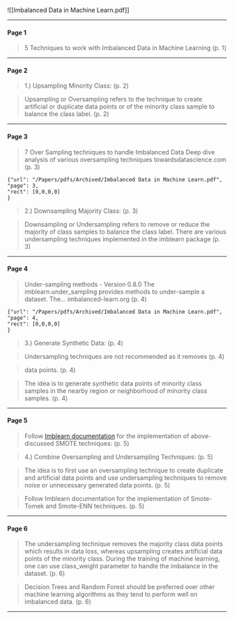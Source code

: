 ![[Imbalanced Data in Machine Learn.pdf]]

---

#### Page 1

> 5 Techniques to work with Imbalanced Data in Machine Learning (p. 1) 

---
#### Page 2

> 1.) Upsampling Minority Class: (p. 2) 

> Upsampling or Oversampling refers to the technique to create artificial or duplicate data points or of the minority class sample to balance the class label. (p. 2) 

---
#### Page 3

> 7 Over Sampling techniques to handle Imbalanced Data Deep dive analysis of various oversampling techniques towardsdatascience.com (p. 3) 

```pdf
{"url": "/Papers/pdfs/Archived/Imbalanced Data in Machine Learn.pdf", "page": 3,
"rect": [0,0,0,0]
}
```

> 2.) Downsampling Majority Class: (p. 3) 

> Downsampling or Undersampling refers to remove or reduce the majority of class samples to balance the class label. There are various undersampling techniques implemented in the imblearn package (p. 3) 

---
#### Page 4

> Under-sampling methods - Version 0.8.0 The imblearn.under_sampling provides methods to under-sample a dataset. The… imbalanced-learn.org (p. 4) 

```pdf
{"url": "/Papers/pdfs/Archived/Imbalanced Data in Machine Learn.pdf", "page": 4,
"rect": [0,0,0,0]
}
```

> 3.) Generate Synthetic Data: (p. 4) 

> Undersampling techniques are not recommended as it removes (p. 4) 

> data points. (p. 4) 

> The idea is to generate synthetic data points of minority class samples in the nearby region or neighborhood of minority class samples. (p. 4) 

---
#### Page 5

> Follow [Imblearn documentation](https://imbalanced-learn.org/stable/combine.html) for the implementation of above-discussed SMOTE techniques: (p. 5) 

> 4.) Combine Oversampling and Undersampling Techniques: (p. 5) 

> The idea is to first use an oversampling technique to create duplicate and artificial data points and use undersampling techniques to remove noise or unnecessary generated data points. (p. 5) 

> Follow Imblearn documentation for the implementation of Smote-Tomek and Smote-ENN techniques. (p. 5) 

---
#### Page 6

> The undersampling technique removes the majority class data points which results in data loss, whereas upsampling creates artificial data points of the minority class. During the training of machine learning, one can use class_weight parameter to handle the imbalance in the dataset. (p. 6) 

> Decision Trees and Random Forest should be preferred over other machine learning algorithms as they tend to perform well on imbalanced data. (p. 6) 

---
